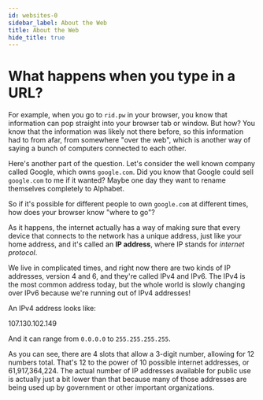 ```yaml
---
id: websites-0
sidebar_label: About the Web
title: About the Web
hide_title: true
---
```


# What happens when you type in a URL?

For example, when you go to `rid.pw` in your browser, you know that information
can pop straight into your browser tab or window. But how? You know that the 
information was likely not there before, so this information had to from afar,
from somewhere "over the web", which is another way of saying a bunch of 
computers connected to each other.

Here's another part of the question. Let's consider the well known company 
called Google, which owns `google.com`. Did you know that Google could sell
`google.com` to me if it wanted? Maybe one day they want to rename themselves
completely to Alphabet.

So if it's possible for different people to own `google.com` at different times,
how does your browser know "where to go"?

As it happens, the internet actually has a way of making sure that every device
that connects to the network has a unique address, just like your home address,
and it's called an **IP address**, where IP stands for _internet protocol_.

We live in complicated times, and right now there are two kinds of IP addresses,
version 4 and 6, and they're called IPv4 and IPv6. The IPv4 is the most common
address today, but the whole world is slowly changing over IPv6 because we're
running out of IPv4 addresses!

An IPv4 address looks like: 

107.130.102.149

And it can range from `0.0.0.0` to `255.255.255.255`.

As you can see, there are 4 slots that allow a 3-digit number, allowing for 12
numbers total. That's 12 to the power of 10 possible internet addresses, or
61,917,364,224. The actual number of IP addresses available for public use is
actually just a bit lower than that because many of those addresses are being
used up by government or other important organizations.

